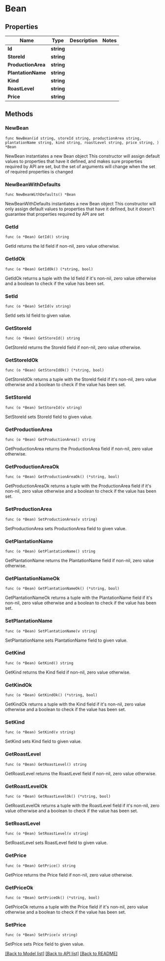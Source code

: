 # Bean

## Properties

Name | Type | Description | Notes
------------ | ------------- | ------------- | -------------
**Id** | **string** |  | 
**StoreId** | **string** |  | 
**ProductionArea** | **string** |  | 
**PlantationName** | **string** |  | 
**Kind** | **string** |  | 
**RoastLevel** | **string** |  | 
**Price** | **string** |  | 

## Methods

### NewBean

`func NewBean(id string, storeId string, productionArea string, plantationName string, kind string, roastLevel string, price string, ) *Bean`

NewBean instantiates a new Bean object
This constructor will assign default values to properties that have it defined,
and makes sure properties required by API are set, but the set of arguments
will change when the set of required properties is changed

### NewBeanWithDefaults

`func NewBeanWithDefaults() *Bean`

NewBeanWithDefaults instantiates a new Bean object
This constructor will only assign default values to properties that have it defined,
but it doesn't guarantee that properties required by API are set

### GetId

`func (o *Bean) GetId() string`

GetId returns the Id field if non-nil, zero value otherwise.

### GetIdOk

`func (o *Bean) GetIdOk() (*string, bool)`

GetIdOk returns a tuple with the Id field if it's non-nil, zero value otherwise
and a boolean to check if the value has been set.

### SetId

`func (o *Bean) SetId(v string)`

SetId sets Id field to given value.


### GetStoreId

`func (o *Bean) GetStoreId() string`

GetStoreId returns the StoreId field if non-nil, zero value otherwise.

### GetStoreIdOk

`func (o *Bean) GetStoreIdOk() (*string, bool)`

GetStoreIdOk returns a tuple with the StoreId field if it's non-nil, zero value otherwise
and a boolean to check if the value has been set.

### SetStoreId

`func (o *Bean) SetStoreId(v string)`

SetStoreId sets StoreId field to given value.


### GetProductionArea

`func (o *Bean) GetProductionArea() string`

GetProductionArea returns the ProductionArea field if non-nil, zero value otherwise.

### GetProductionAreaOk

`func (o *Bean) GetProductionAreaOk() (*string, bool)`

GetProductionAreaOk returns a tuple with the ProductionArea field if it's non-nil, zero value otherwise
and a boolean to check if the value has been set.

### SetProductionArea

`func (o *Bean) SetProductionArea(v string)`

SetProductionArea sets ProductionArea field to given value.


### GetPlantationName

`func (o *Bean) GetPlantationName() string`

GetPlantationName returns the PlantationName field if non-nil, zero value otherwise.

### GetPlantationNameOk

`func (o *Bean) GetPlantationNameOk() (*string, bool)`

GetPlantationNameOk returns a tuple with the PlantationName field if it's non-nil, zero value otherwise
and a boolean to check if the value has been set.

### SetPlantationName

`func (o *Bean) SetPlantationName(v string)`

SetPlantationName sets PlantationName field to given value.


### GetKind

`func (o *Bean) GetKind() string`

GetKind returns the Kind field if non-nil, zero value otherwise.

### GetKindOk

`func (o *Bean) GetKindOk() (*string, bool)`

GetKindOk returns a tuple with the Kind field if it's non-nil, zero value otherwise
and a boolean to check if the value has been set.

### SetKind

`func (o *Bean) SetKind(v string)`

SetKind sets Kind field to given value.


### GetRoastLevel

`func (o *Bean) GetRoastLevel() string`

GetRoastLevel returns the RoastLevel field if non-nil, zero value otherwise.

### GetRoastLevelOk

`func (o *Bean) GetRoastLevelOk() (*string, bool)`

GetRoastLevelOk returns a tuple with the RoastLevel field if it's non-nil, zero value otherwise
and a boolean to check if the value has been set.

### SetRoastLevel

`func (o *Bean) SetRoastLevel(v string)`

SetRoastLevel sets RoastLevel field to given value.


### GetPrice

`func (o *Bean) GetPrice() string`

GetPrice returns the Price field if non-nil, zero value otherwise.

### GetPriceOk

`func (o *Bean) GetPriceOk() (*string, bool)`

GetPriceOk returns a tuple with the Price field if it's non-nil, zero value otherwise
and a boolean to check if the value has been set.

### SetPrice

`func (o *Bean) SetPrice(v string)`

SetPrice sets Price field to given value.



[[Back to Model list]](../README.md#documentation-for-models) [[Back to API list]](../README.md#documentation-for-api-endpoints) [[Back to README]](../README.md)


